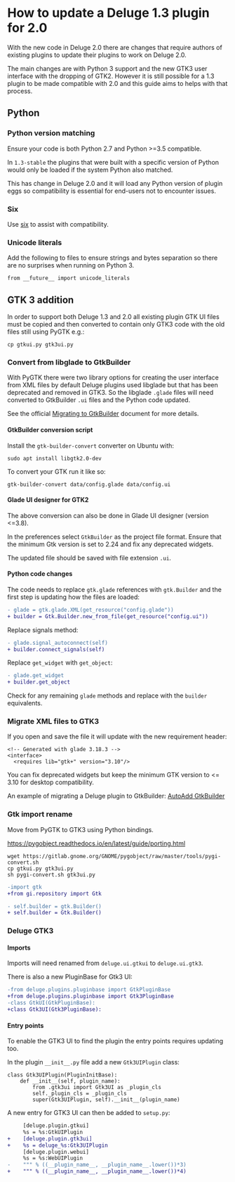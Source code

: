 # How to update a Deluge 1.3 plugin for 2.0

With the new code in Deluge 2.0 there are changes that require authors of
existing plugins to update their plugins to work on Deluge 2.0.

The main changes are with Python 3 support and the new GTK3 user interface with
the dropping of GTK2. However it is still possible for a 1.3 plugin to be made
compatible with 2.0 and this guide aims to helps with that process.

## Python

### Python version matching

Ensure your code is both Python 2.7 and Python >=3.5 compatible.

In `1.3-stable` the plugins that were built with a specific version of Python
would only be loaded if the system Python also matched.

This has change in Deluge 2.0 and it will load any Python version of plugin
eggs so compatibility is essential for end-users not to encounter issues.

### Six

Use [six] to assist with compatibility.

[six]: https://pythonhosted.org/six/

### Unicode literals

Add the following to files to ensure strings and bytes separation so there
are no surprises when running on Python 3.

    from __future__ import unicode_literals

## GTK 3 addition

In order to support both Deluge 1.3 and 2.0 all existing plugin GTK UI files
must be copied and then converted to contain only GTK3 code with the old files
still using PyGTK e.g.:

    cp gtkui.py gtk3ui.py

### Convert from libglade to GtkBuilder

With PyGTK there were two library options for creating the user interface from
XML files by default Deluge plugins used libglade but that has been deprecated
and removed in GTK3. So the libglade `.glade` files will need converted to
GtkBuilder `.ui` files and the Python code updated.

See the official [Migrating to GtkBuilder][migrate-gtkbuilder] document for more details.

#### GtkBuilder conversion script

Install the `gtk-builder-convert` converter on Ubuntu with:

    sudo apt install libgtk2.0-dev

To convert your GTK run it like so:

    gtk-builder-convert data/config.glade data/config.ui

#### Glade UI designer for GTK2

The above conversion can also be done in Glade UI designer (version <=3.8).

In the preferences select `GtkBuilder` as the project file format. Ensure
that the minimum Gtk version is set to 2.24 and fix any deprecated widgets.

The updated file should be saved with file extension `.ui`.

#### Python code changes

The code needs to replace `gtk.glade` references with `gtk.Builder` and the
first step is updating how the files are loaded:

```diff
- glade = gtk.glade.XML(get_resource("config.glade"))
+ builder = Gtk.Builder.new_from_file(get_resource("config.ui"))
```

Replace signals method:

```diff
- glade.signal_autoconnect(self)
+ builder.connect_signals(self)
```

Replace `get_widget` with `get_object`:

```diff
- glade.get_widget
+ builder.get_object
```

Check for any remaining `glade` methods and replace with the `builder` equivalents.

### Migrate XML files to GTK3

If you open and save the file it will update with the new requirement header:

    <!-- Generated with glade 3.18.3 -->
    <interface>
      <requires lib="gtk+" version="3.10"/>

You can fix deprecated widgets but keep the minimum GTK version to <= 3.10 for
desktop compatibility.

An example of migrating a Deluge plugin to GtkBuilder: [AutoAdd GtkBuilder]

### Gtk import rename

Move from PyGTK to GTK3 using Python bindings.

<https://pygobject.readthedocs.io/en/latest/guide/porting.html>

    wget https://gitlab.gnome.org/GNOME/pygobject/raw/master/tools/pygi-convert.sh
    cp gtkui.py gtk3ui.py
    sh pygi-convert.sh gtk3ui.py

```diff
-import gtk
+from gi.repository import Gtk
```

```diff
- self.builder = gtk.Builder()
+ self.builder = Gtk.Builder()
```

### Deluge GTK3

#### Imports

Imports will need renamed from `deluge.ui.gtkui` to `deluge.ui.gtk3`.

There is also a new PluginBase for Gtk3 UI:

```diff
-from deluge.plugins.pluginbase import GtkPluginBase
+from deluge.plugins.pluginbase import Gtk3PluginBase
-class GtkUI(GtkPluginBase):
+class Gtk3UI(Gtk3PluginBase):
```

#### Entry points

To enable the GTK3 UI to find the plugin the entry points requires updating too.

In the plugin `__init__.py` file add a new `Gtk3UIPlugin` class:

```
class Gtk3UIPlugin(PluginInitBase):
    def __init__(self, plugin_name):
        from .gtk3ui import Gtk3UI as _plugin_cls
        self._plugin_cls = _plugin_cls
        super(Gtk3UIPlugin, self).__init__(plugin_name)
```

A new entry for GTK3 UI can then be added to `setup.py`:

```diff
     [deluge.plugin.gtkui]
     %s = %s:GtkUIPlugin
+    [deluge.plugin.gtk3ui]
+    %s = deluge_%s:Gtk3UIPlugin
     [deluge.plugin.webui]
     %s = %s:WebUIPlugin
-    """ % ((__plugin_name__, __plugin_name__.lower())*3)
+    """ % ((__plugin_name__, __plugin_name__.lower())*4)
```

[migrate-gtkbuilder]: https://developer.gnome.org/gtk2/stable/gtk-migrating-GtkBuilder.html
[autoadd gtkbuilder]: https://git.deluge-torrent.org/deluge/commit/?h=develop&id=510a8b50b213cab804d693a5f122f9c0d9dd1fb3

